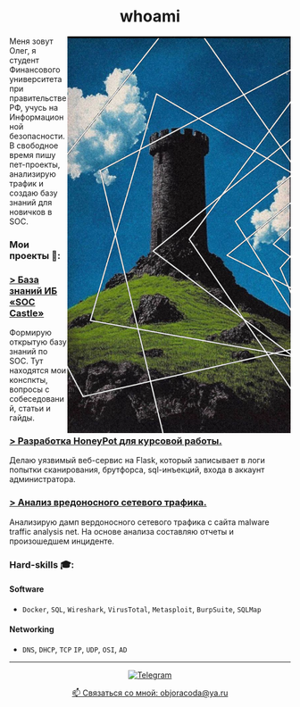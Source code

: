 <h1 align="center">whoami</h1>
<img align="right" width="400" alt="img" src="readme.png">
Меня зовут Олег, я студент Финансового университета при правительстве РФ, учусь на Информационной безопасности. В свободное время пишу пет-проекты, анализирую трафик и создаю базу знаний для новичков в SOC.

### Мои проекты 🦈:

### [> База знаний ИБ «SOC Castle»](https://objoracoda.github.io/soc-castle/)
Формирую открытую базу знаний по SOC. Тут находятся мои конспкты, вопросы с собеседований, статьи и гайды.

### [> Разработка HoneyPot для курсовой работы.](https://github.com/objoracoda/honeypot-flask)
Делаю уязвимый веб-сервис на Flask, который записывает в логи попытки сканирования, брутфорса, sql-инъекций, входа в аккаунт администратора. 

### [> Анализ вредоносного сетевого трафика.](https://github.com/objoracoda/cybersecurity-reports)
Анализирую дамп вердоносного сетевого трафика с сайта malware traffic analysis net. На основе анализа составляю отчеты и произошедшем инциденте.

### Hard-skills 🎓:
   #### Software
   - `Docker`, `SQL`, `Wireshark`, `VirusTotal`, `Metasploit`, `BurpSuite`, `SQLMap`
   #### Networking
   - `DNS`, `DHCP`, `TCP` `IP`, `UDP`, `OSI`, `AD`
____
   
<p align="center">

<a href="https://t.me/objoracoda">
   <img top="0" src="https://img.shields.io/badge/Telegram-2CA5E0?style=for-the-badge&logo=telegram&logoColor=white" alt="Telegram" target="_blank" margin-left="10px">
</p>
   
<p align='center'>
   📫 Связаться со мной: <a href='mailto:objoracoda@ya.ru'>objoracoda@ya.ru</a>
</p>
